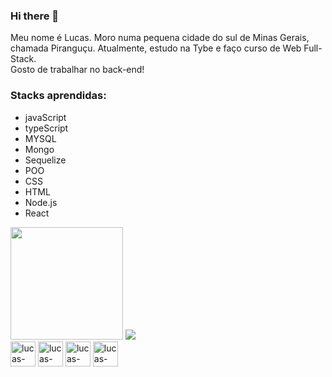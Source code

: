 ### Hi there 👋

Meu nome é Lucas. Moro numa pequena cidade do sul de Minas Gerais, chamada Piranguçu. Atualmente, estudo na Tybe e faço curso de Web Full-Stack.
</br>Gosto de trabalhar no back-end!

### Stacks aprendidas:
- javaScript
- typeScript
- MYSQL
- Mongo
- Sequelize
- POO
- CSS
- HTML
- Node.js
- React
<!--
**lucas852757/lucas852757** is a ✨ _special_ ✨ repository because its `README.md` (this file) appears on your GitHub profile.

Here are some ideas to get you started:

- 🔭 I’m currently working on ...
- 🌱 I’m currently learning ...
- 👯 I’m looking to collaborate on ...
- 🤔 I’m looking for help with ...
- 💬 Ask me about ...
- 📫 How to reach me: ...
- 😄 Pronouns: ...
- ⚡ Fun fact: ...
-->

<div>
  <img height='180em' src="https://github-readme-stats.vercel.app/api?username=lucas852757&show_icons=true&theme=merko"/>
  <img heigth='180em' src="https://github-readme-stats.vercel.app/api/top-langs/?username=lucas852757&layout=compact&theme=merko&"/>
</div>

<div>
   <img align="center" heigth="30" width="40" alt="lucas-javaScript"src="https://cdn.jsdelivr.net/gh/devicons/devicon/icons/javascript/javascript-plain.svg" />
    <img align="center" heigth="30" width="40" alt="lucas-html5" src="https://cdn.jsdelivr.net/gh/devicons/devicon/icons/html5/html5-plain-wordmark.svg" />
    <img align="center" heigth="30" width="40" alt="lucas-css3" src="https://cdn.jsdelivr.net/gh/devicons/devicon/icons/css3/css3-plain.svg" />
    <img align="center" heigth="30" width="40" alt="lucas-docker" src="https://cdn.jsdelivr.net/gh/devicons/devicon/icons/docker/docker-plain-wordmark.svg" />
</div>
